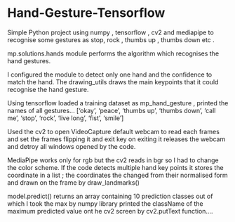 # Hand-Gesture-Tensorflow

Simple Python project using numpy , tensorflow , cv2 and mediapipe to recognise some gestures as stop,
rock , thumbs up , thumbs down etc .


mp.solutions.hands module performs the algorithm which recognises the hand gestures.

I configured the module to detect only one hand and the confidence to match the hand. The drawing_utils
draws the main keypoints that it could recognise the hand gesture.


Using tensorflow loaded a training dataset as mp_hand_gesture , printed the names of all gestures...
[‘okay’, ‘peace’, ‘thumbs up’, ‘thumbs down’, ‘call me’, ‘stop’, ‘rock’, ‘live long’, ‘fist’, ‘smile’]


Used the cv2 to open VideoCapture default webcam to read each frames and set the frames flipping it and
exit key on exiting it releases the webcam and detroy all windows opened by the code.


MediaPipe works only for rgb but the cv2 reads in bgr so I had to change the color scheme. If the code detects
multiple hand key points it stores the coordinate in a list ; the coordinates the changed from their normalised form
and drawn on the frame by draw_landmarks()


model.predict() returns an array containing 10 prediction classes out of which I took the max by numpy library
printed the className of the maximum predicted value ont he cv2 screen by cv2.putText function....

